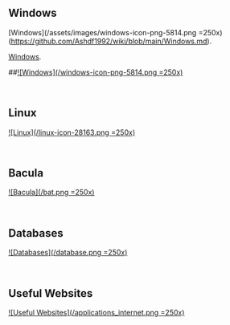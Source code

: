 ## Windows
[Windows](/assets/images/windows-icon-png-5814.png =250x)(https://github.com/Ashdf1992/wiki/blob/main/Windows.md).


[Windows]([(https://github.com/Ashdf1992/wiki/blob/main/Windows.md)]).

##[![Windows](/windows-icon-png-5814.png =250x)](/Windows)

<br>

## Linux
[![Linux](/linux-icon-28163.png =250x)](/Linux/)

<br>

## Bacula
[![Bacula](/bat.png =250x)](/Backups/Bacula)

<br>

## Databases
[![Databases](/database.png =250x)](/databases/)

<br>

## Useful Websites
[![Useful Websites](/applications_internet.png =250x)](https://home.xyz-studios.co.uk/)
